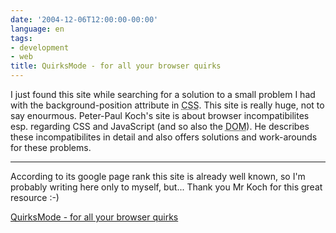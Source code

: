 ```yaml
---
date: '2004-12-06T12:00:00-00:00'
language: en
tags:
- development
- web
title: QuirksMode - for all your browser quirks
---
```



<img src="http://www.zerokspot.com/uploads/quirksmode.jpg" alt="" class="left"/>I just found this site while searching for a solution to  a small problem I had with the background-position attribute in <abbr title="Cascading Style Sheets">CSS</abbr>. This site is really huge, not to say enourmous. Peter-Paul Koch's site is about browser incompatibilites esp. regarding CSS and JavaScript  (and so also the <acronym title="Document Object Model">DOM</acronym>). He describes these incompatibilites in detail and also offers solutions and work-arounds for these problems.

-------------------------------



According to its google page rank this site is already well known, so I'm probably writing here only to myself, but... Thank you Mr Koch for this great resource :-)



<a href="http://www.quirksmode.org/">QuirksMode - for all your browser quirks</a>
